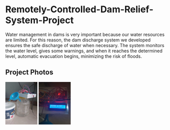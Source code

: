 # Remotely-Controlled-Dam-Relief-System-Project
Water management in dams is very important because our water resources are limited. For this reason, the dam discharge system we developed ensures the safe discharge of water when necessary. The system monitors the water level, gives some warnings, and when it reaches the determined level, automatic evacuation begins, minimizing the risk of floods.

## Project Photos

<img src="/IMG-20240123-WA0005.jpg" alt="Description of Image 3" width="100"/> 
<img src="/IMG-20240123-WA0003.jpg" alt="Description of Image 3" width="100"/> 

